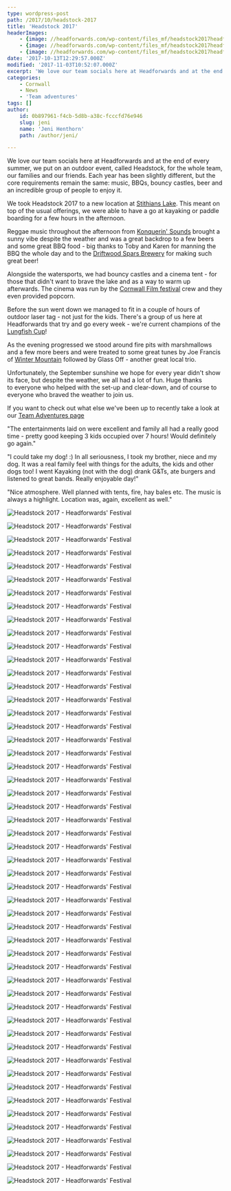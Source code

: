 ```yaml
---
type: wordpress-post
path: /2017/10/headstock-2017
title: 'Headstock 2017'
headerImages:
    - {image: //headforwards.com/wp-content/files_mf/headstock2017headforwards.jpg, text: 'Headstock 2017'}
    - {image: //headforwards.com/wp-content/files_mf/headstock2017headforwards36.jpg, text: ""}
    - {image: //headforwards.com/wp-content/files_mf/headstock2017headforwards45.jpg, text: ""}
date: '2017-10-13T12:29:57.000Z'
modified: '2017-11-03T10:52:07.000Z'
excerpt: 'We love our team socials here at Headforwards and at the end of every summer, we put on an outdoor event, called Headstock, for the whole team, our families and our friends. Each year has been slightly different, but the core requirements remain the same: music, BBQs, bouncy castles, beer and an incredible group of …'
categories:
    - Cornwall
    - News
    - 'Team adventures'
tags: []
author:
    id: 0b897961-f4cb-5d8b-a38c-fcccfd76e946
    slug: jeni
    name: 'Jeni Henthorn'
    path: /author/jeni/

---
```

We love our team socials here at Headforwards and at the end of every summer, we put on an outdoor event, called Headstock, for the whole team, our families and our friends. Each year has been slightly different, but the core requirements remain the same: music, BBQs, bouncy castles, beer and an incredible group of people to enjoy it.

We took Headstock 2017 to a new location at [Stithians Lake](https://www.southwestlakes.co.uk/location/stithians-lake/). This meant on top of the usual offerings, we were able to have a go at kayaking or paddle boarding for a few hours in the afternoon.

Reggae music throughout the afternoon from [Konquerin' Sounds](https://www.facebook.com/konquerin.soundz) brought a sunny vibe despite the weather and was a great backdrop to a few beers and some great BBQ food - big thanks to Toby and Karen for manning the BBQ the whole day and to the [Driftwood Spars Brewery](https://www.driftwoodsparsbrewery.com/) for making such great beer!

Alongside the watersports, we had bouncy castles and a cinema tent - for those that didn't want to brave the lake and as a way to warm up afterwards. The cinema was run by the [Cornwall Film festival](http://cornwallfilmfestival.com/) crew and they even provided popcorn.

Before the sun went down we managed to fit in a couple of hours of outdoor laser tag - not just for the kids. There's a group of us here at Headforwards that try and go every week - we're current champions of the [Lungfish Cup](https://radix-communications.com/lungfish-cup-raise-cash-bbc-children-need/)!

As the evening progressed we stood around fire pits with marshmallows and a few more beers and were treated to some great tunes by Joe Francis of [Winter Mountain](https://www.facebook.com/wintermountain/) followed by Glass Off - another great local trio.

Unfortunately, the September sunshine we hope for every year didn't show its face, but despite the weather, we all had a lot of fun. Huge thanks to everyone who helped with the set-up and clear-down, and of course to everyone who braved the weather to join us.

If you want to check out what else we've been up to recently take a look at our [Team Adventures page](https://www.headforwards.com/category/team-adventures/)

"The entertainments laid on were excellent and family all had a really good time - pretty good keeping 3 kids occupied over 7 hours! Would definitely go again."

"I could take my dog! :) In all seriousness, I took my brother, niece and my dog. It was a real family feel with things for the adults, the kids and other dogs too! I went Kayaking (not with the dog) drank G&Ts, ate burgers and listened to great bands. Really enjoyable day!"

"Nice atmosphere. Well planned with tents, fire, hay bales etc. The music is always a highlight. Location was, again, excellent as well."

<section class="gallery">

![Headstock 2017 - Headforwards' Festival](//headforwards.com/wp-content/uploads/2017/10/headstock-2017-headforwards-83.jpg)

![Headstock 2017 - Headforwards' Festival](//headforwards.com/wp-content/uploads/2017/10/headstock-2017-headforwards-58.jpg)

![Headstock 2017 - Headforwards' Festival](//headforwards.com/wp-content/uploads/2017/10/headstock-2017-headforwards-110.jpg)

![Headstock 2017 - Headforwards' Festival](//headforwards.com/wp-content/uploads/2017/10/headstock-2017-headforwards-98.jpg)

![Headstock 2017 - Headforwards' Festival](//headforwards.com/wp-content/uploads/2017/10/headstock-2017-headforwards-68.jpg)

![Headstock 2017 - Headforwards' Festival](//headforwards.com/wp-content/uploads/2017/10/headstock-2017-headforwards-122.jpg)

![Headstock 2017 - Headforwards' Festival](//headforwards.com/wp-content/uploads/2017/10/headstock-2017-headforwards-31.jpg)

![Headstock 2017 - Headforwards' Festival](//headforwards.com/wp-content/uploads/2017/10/headstock-2017-headforwards-50.jpg)

![Headstock 2017 - Headforwards' Festival](//headforwards.com/wp-content/uploads/2017/10/headstock-2017-headforwards-56.jpg)

![Headstock 2017 - Headforwards' Festival](//headforwards.com/wp-content/uploads/2017/10/headstock-2017-headforwards-25.jpg)

![Headstock 2017 - Headforwards' Festival](//headforwards.com/wp-content/uploads/2017/10/headstock-2017-headforwards-5.jpg)

![Headstock 2017 - Headforwards' Festival](//headforwards.com/wp-content/uploads/2017/10/headstock-2017-headforwards-79.jpg)

![Headstock 2017 - Headforwards' Festival](//headforwards.com/wp-content/uploads/2017/10/headstock-2017-headforwards-102.jpg)

![Headstock 2017 - Headforwards' Festival](//headforwards.com/wp-content/uploads/2017/10/headstock-2017-headforwards-105.jpg)

![Headstock 2017 - Headforwards' Festival](//headforwards.com/wp-content/uploads/2017/10/headstock-2017-headforwards-76.jpg)

![Headstock 2017 - Headforwards' Festival](//headforwards.com/wp-content/uploads/2017/10/headstock-2017-headforwards-17.jpg)

![Headstock 2017 - Headforwards' Festival](//headforwards.com/wp-content/uploads/2017/10/headstock-2017-headforwards-32.jpg)

![Headstock 2017 - Headforwards' Festival](//headforwards.com/wp-content/uploads/2017/10/headstock-2017-headforwards-21.jpg)

![Headstock 2017 - Headforwards' Festival](//headforwards.com/wp-content/uploads/2017/10/headstock-2017-headforwards-38.jpg)

![Headstock 2017 - Headforwards' Festival](//headforwards.com/wp-content/uploads/2017/10/headstock-2017-headforwards-48.jpg)

![Headstock 2017 - Headforwards' Festival](//headforwards.com/wp-content/uploads/2017/10/IMG_3386.jpg)

![Headstock 2017 - Headforwards' Festival](//headforwards.com/wp-content/uploads/2017/10/headstock-2017-headforwards-67.jpg)

![Headstock 2017 - Headforwards' Festival](//headforwards.com/wp-content/uploads/2017/10/headstock-2017-headforwards-53.jpg)

![Headstock 2017 - Headforwards' Festival](//headforwards.com/wp-content/uploads/2017/10/IMG_3391.jpg)

![Headstock 2017 - Headforwards' Festival](//headforwards.com/wp-content/uploads/2017/10/headstock-2017-headforwards-34.jpg)

![Headstock 2017 - Headforwards' Festival](//headforwards.com/wp-content/uploads/2017/10/headstock-2017-headforwards-1.jpg)

![Headstock 2017 - Headforwards' Festival](//headforwards.com/wp-content/uploads/2017/10/headstock-2017-headforwards-88.jpg)

![Headstock 2017 - Headforwards' Festival](//headforwards.com/wp-content/uploads/2017/10/headstock-2017-headforwards-92.jpg)

![Headstock 2017 - Headforwards' Festival](//headforwards.com/wp-content/uploads/2017/10/headstock-2017-headforwards-4.jpg)

![Headstock 2017 - Headforwards' Festival](//headforwards.com/wp-content/uploads/2017/10/headstock-2017-headforwards-81.jpg)

![Headstock 2017 - Headforwards' Festival](//headforwards.com/wp-content/uploads/2017/10/headstock-2017-headforwards-49.jpg)

![Headstock 2017 - Headforwards' Festival](//headforwards.com/wp-content/uploads/2017/10/headstock-2017-headforwards-130.jpg)

![Headstock 2017 - Headforwards' Festival](//headforwards.com/wp-content/uploads/2017/10/headstock-2017-headforwards-16.jpg)

![Headstock 2017 - Headforwards' Festival](//headforwards.com/wp-content/uploads/2017/10/headstock-2017-headforwards-118.jpg)

![Headstock 2017 - Headforwards' Festival](//headforwards.com/wp-content/uploads/2017/10/headstock-2017-headforwards-10.jpg)

![Headstock 2017 - Headforwards' Festival](//headforwards.com/wp-content/uploads/2017/10/headstock-2017-headforwards-144.jpg)

![Headstock 2017 - Headforwards' Festival](//headforwards.com/wp-content/uploads/2017/10/headstock-2017-headforwards-35.jpg)

![Headstock 2017 - Headforwards' Festival](//headforwards.com/wp-content/uploads/2017/10/headstock-2017-headforwards-19.jpg)

![Headstock 2017 - Headforwards' Festival](//headforwards.com/wp-content/uploads/2017/10/headstock-2017-headforwards-89.jpg)

![Headstock 2017 - Headforwards' Festival](//headforwards.com/wp-content/uploads/2017/10/headstock-2017-headforwards-18.jpg)

![Headstock 2017 - Headforwards' Festival](//headforwards.com/wp-content/uploads/2017/10/headstock-2017-headforwards-64.jpg)

![Headstock 2017 - Headforwards' Festival](//headforwards.com/wp-content/uploads/2017/10/headstock-2017-headforwards-54.jpg)

![Headstock 2017 - Headforwards' Festival](//headforwards.com/wp-content/uploads/2017/10/headstock-2017-headforwards-26.jpg)

![Headstock 2017 - Headforwards' Festival](//headforwards.com/wp-content/uploads/2017/10/headstock-2017-headforwards-162.jpg)

![Headstock 2017 - Headforwards' Festival](//headforwards.com/wp-content/uploads/2017/10/headstock-2017-headforwards-103.jpg)

![Headstock 2017 - Headforwards' Festival](//headforwards.com/wp-content/uploads/2017/10/headstock-2017-headforwards-22.jpg)

![Headstock 2017 - Headforwards' Festival](//headforwards.com/wp-content/uploads/2017/10/headstock-2017-headforwards-45.jpg)

![Headstock 2017 - Headforwards' Festival](//headforwards.com/wp-content/uploads/2017/10/headstock-2017-headforwards-36.jpg)

![Headstock 2017 - Headforwards' Festival](//headforwards.com/wp-content/uploads/2017/10/headstock-2017-headforwards-140.jpg)

![Headstock 2017 - Headforwards' Festival](//headforwards.com/wp-content/uploads/2017/10/headstock-2017-headforwards-101.jpg)

![Headstock 2017 - Headforwards' Festival](//headforwards.com/wp-content/uploads/2017/10/headstock-2017-headforwards-90.jpg)

</section>

